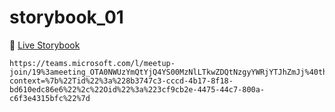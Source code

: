 # storybook_01

🚀 [Live Storybook](https://6346c29f12cb3212588eb719-kysdmcdpcq.chromatic.com/?path=/story/card01--regular)

```
https://teams.microsoft.com/l/meetup-join/19%3ameeting_OTA0NWUzYmQtYjQ4YS00MzNlLTkwZDQtNzgyYWRjYTJhZmJj%40thread.v2/0?context=%7b%22Tid%22%3a%228b3747c3-cccd-4b17-8f18-bd610edc86e6%22%2c%22Oid%22%3a%223cf9cb2e-4475-44c7-800a-c6f3e4315bfc%22%7d

```
